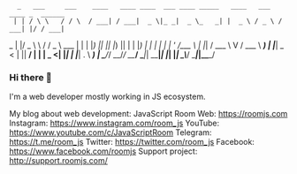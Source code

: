       _   ___     ___    ____   ____ ____  ___ ____ _____   ____   ___   ____ _  ______  
     | | / \ \   / / \  / ___| / ___|  _ \|_ _|  _ \_   _| |  _ \ / _ \ / ___| |/ / ___| 
  _  | |/ _ \ \ / / _ \ \___ \| |   | |_) || || |_) || |   | |_) | | | | |   | ' /\___ \ 
 | |_| / ___ \ V / ___ \ ___) | |___|  _ < | ||  __/ | |   |  _ <| |_| | |___| . \ ___) |
  \___/_/   \_\_/_/   \_\____/ \____|_| \_\___|_|    |_|   |_| \_\\___/ \____|_|\_\____/

### Hi there 👋

I'm a web developer mostly working in JS ecosystem.

My blog about web development: JavaScript Room
Web: https://roomjs.com
Instagram: https://www.instagram.com/room_js
YouTube: https://www.youtube.com/c/JavaScriptRoom
Telegram: https://t.me/room_js
Twitter: https://twitter.com/room_js
Facebook: https://www.facebook.com/roomjs
Support project: http://support.roomjs.com/

<!--
**yurist38/yurist38** is a ✨ _special_ ✨ repository because its `README.md` (this file) appears on your GitHub profile.

Here are some ideas to get you started:

- 🔭 I’m currently working on ...
- 🌱 I’m currently learning ...
- 👯 I’m looking to collaborate on ...
- 🤔 I’m looking for help with ...
- 💬 Ask me about ...
- 📫 How to reach me: ...
- 😄 Pronouns: ...
- ⚡ Fun fact: ...
-->
